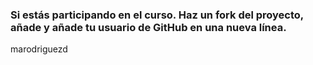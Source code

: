 ### Si estás participando en el curso. Haz un fork del proyecto, añade y añade tu usuario de GitHub en una nueva línea.

marodriguezd